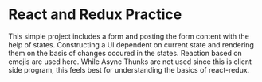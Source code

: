# React and Redux Practice
This simple project includes a form and posting the form content with the help of states. 
Constructing a UI dependent on current state and rendering them on the basis of changes occured in the states.
Reaction based on emojis are used here. 
While Async Thunks are not used since this is client side program, this feels best for understanding the basics of 
react-redux. 

